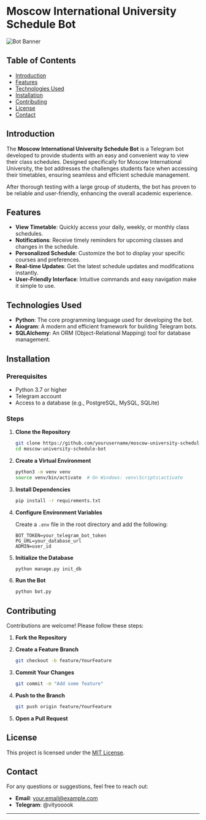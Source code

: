 # Moscow International University Schedule Bot

![Bot Banner](path_to_your_banner_image.png)

## Table of Contents

- [Introduction](#introduction)
- [Features](#features)
- [Technologies Used](#technologies-used)
- [Installation](#installation)
- [Contributing](#contributing)
- [License](#license)
- [Contact](#contact)

## Introduction

The **Moscow International University Schedule Bot** is a Telegram bot developed to provide students with an easy and convenient way to view their class schedules. Designed specifically for Moscow International University, the bot addresses the challenges students face when accessing their timetables, ensuring seamless and efficient schedule management.

After thorough testing with a large group of students, the bot has proven to be reliable and user-friendly, enhancing the overall academic experience.

## Features

- **View Timetable**: Quickly access your daily, weekly, or monthly class schedules.
- **Notifications**: Receive timely reminders for upcoming classes and changes in the schedule.
- **Personalized Schedule**: Customize the bot to display your specific courses and preferences.
- **Real-time Updates**: Get the latest schedule updates and modifications instantly.
- **User-Friendly Interface**: Intuitive commands and easy navigation make it simple to use.

## Technologies Used

- **Python**: The core programming language used for developing the bot.
- **Aiogram**: A modern and efficient framework for building Telegram bots.
- **SQLAlchemy**: An ORM (Object-Relational Mapping) tool for database management.

## Installation

### Prerequisites

- Python 3.7 or higher
- Telegram account
- Access to a database (e.g., PostgreSQL, MySQL, SQLite)

### Steps

1. **Clone the Repository**

   ```bash
   git clone https://github.com/yourusername/moscow-university-schedule-bot.git
   cd moscow-university-schedule-bot
   ```

2. **Create a Virtual Environment**

   ```bash
   python3 -m venv venv
   source venv/bin/activate  # On Windows: venv\Scripts\activate
   ```

3. **Install Dependencies**

   ```bash
   pip install -r requirements.txt
   ```

4. **Configure Environment Variables**

   Create a `.env` file in the root directory and add the following:

   ```env
   BOT_TOKEN=your_telegram_bot_token
   PG_URL=your_database_url
   ADMIN=user_id
   ```

5. **Initialize the Database**

   ```bash
   python manage.py init_db
   ```

6. **Run the Bot**

   ```bash
   python bot.py
   ```

## Contributing

Contributions are welcome! Please follow these steps:

1. **Fork the Repository**
2. **Create a Feature Branch**

   ```bash
   git checkout -b feature/YourFeature
   ```

3. **Commit Your Changes**

   ```bash
   git commit -m "Add some feature"
   ```

4. **Push to the Branch**

   ```bash
   git push origin feature/YourFeature
   ```

5. **Open a Pull Request**

## License

This project is licensed under the [MIT License](LICENSE).

## Contact

For any questions or suggestions, feel free to reach out:

- **Email**: your.email@example.com
- **Telegram**: @vityooook

---
